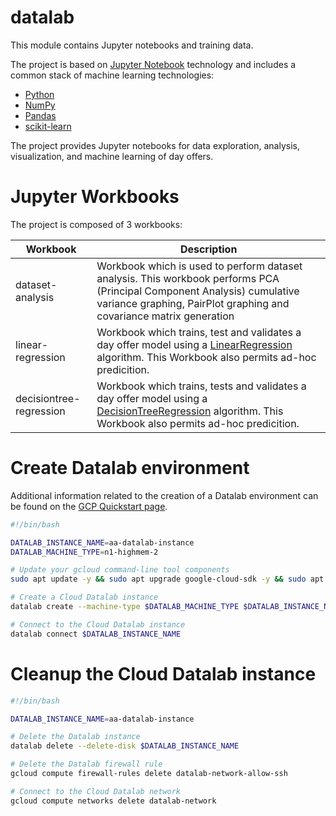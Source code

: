 # datalab

This module contains Jupyter notebooks and training data.

The project is based on [Jupyter Notebook](https://jupyter.org/) technology and includes a common stack of machine learning technologies:

* [Python](https://www.python.org/)
* [NumPy](https://numpy.org/)
* [Pandas](https://pandas.pydata.org/)
* [scikit-learn](https://scikit-learn.org/)

The project provides Jupyter notebooks for data exploration, analysis, visualization, and machine learning of day offers.

# Jupyter Workbooks

The project is composed of 3 workbooks:

| Workbook | Description |
|----------|-------------|
| dataset-analysis | Workbook which is used to perform dataset analysis. This workbook performs PCA (Principal Component Analysis) cumulative variance graphing, PairPlot graphing and covariance matrix generation |
| linear-regression | Workbook which trains, test and validates a day offer model using a [LinearRegression](http://scikit-learn.org/stable/modules/generated/sklearn.linear_model.LinearRegression.html) algorithm. This Workbook also permits ad-hoc predicition. |
| decisiontree-regression | Workbook which trains, tests and validates a day offer model using a [DecisionTreeRegression](http://scikit-learn.org/stable/modules/generated/sklearn.tree.DecisionTreeRegressor.html) algorithm. This Workbook also permits ad-hoc predicition. |

# Create Datalab environment

Additional information related to the creation of a Datalab environment can be found on the [GCP Quickstart page](https://cloud.google.com/datalab/docs/quickstart).

```bash
#!/bin/bash

DATALAB_INSTANCE_NAME=aa-datalab-instance
DATALAB_MACHINE_TYPE=n1-highmem-2

# Update your gcloud command-line tool components
sudo apt update -y && sudo apt upgrade google-cloud-sdk -y && sudo apt install google-cloud-sdk-datalab -y

# Create a Cloud Datalab instance
datalab create --machine-type $DATALAB_MACHINE_TYPE $DATALAB_INSTANCE_NAME

# Connect to the Cloud Datalab instance
datalab connect $DATALAB_INSTANCE_NAME
```

# Cleanup the Cloud Datalab instance

```bash
#!/bin/bash

DATALAB_INSTANCE_NAME=aa-datalab-instance

# Delete the Datalab instance
datalab delete --delete-disk $DATALAB_INSTANCE_NAME

# Delete the Datalab firewall rule
gcloud compute firewall-rules delete datalab-network-allow-ssh

# Connect to the Cloud Datalab network
gcloud compute networks delete datalab-network
```